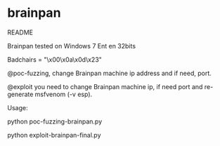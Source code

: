 # brainpan
README

Brainpan tested on Windows 7 Ent en 32bits

Badchairs = "\x00\x0a\x0d\x23"

@poc-fuzzing, change Brainpan machine ip address and if need, port.

@exploit you need to change Brainpan machine ip, if need port and re-generate msfvenom (-v esp).

Usage:

python poc-fuzzing-brainpan.py

python exploit-brainpan-final.py
